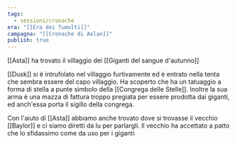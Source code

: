 ```yaml
---
tags:
  - sessioni/cronache
era: "[[Era dei Tumulti]]"
campagna: "[[Cronache di Aelan]]"
publish: true
---
```


[[Asta]] ha trovato il villaggio dei [[Giganti del sangue d'autunno]]

[[Dusk]] si è intrufolato nel villaggio furtivamente ed è entrato nella tenta che sembra essere del capo villaggio. Ha scoperto che ha un tatuaggio a forma di stella a  punte simbolo della [[Congrega delle Stelle]]. Inoltre la sua arma è una mazza di fattura troppo pregiata per essere prodotta dai giganti, ed anch'essa porta il sigillo della congrega.

Con l'aiuto di [[Asta]] abbiamo anche trovato dove si trovasse il vecchio [[Baylor]] e ci siamo diretti da lu per parlargli. Il vecchio ha accettato a patto che lo sfidassimo come da uso per i giganti
